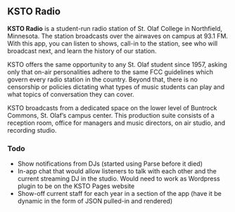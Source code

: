 ## KSTO Radio

__KSTO Radio__ is a student-run radio station of St. Olaf College in Northfield, Minnesota. The station broadcasts over the airwaves on campus at 93.1 FM. With this app, you can listen to shows, call-in to the station, see who will broadcast next, and learn the history of our station.

KSTO offers the same opportunity to any St. Olaf student since 1957, asking only that on-air personalities adhere to the same FCC guidelines which govern every radio station in the country. Beyond that, there is no censorship or policies dictating what types of music students can play and what topics of conversation they can cover.

KSTO broadcasts from a dedicated space on the lower level of Buntrock Commons, St. Olaf’s campus center. This production suite consists of a reception room, office for managers and music directors, on air studio, and recording studio.

### Todo
* Show notifications from DJs (started using Parse before it died)
* In-app chat that would allow listeners to talk with each other and the current streaming DJ in the studio. Would need to work as Wordpress plugin to be on the KSTO Pages website
* Show-off current staff for each year in a section of the app (have it be dynamic in the form of JSON pulled-in and rendered)
